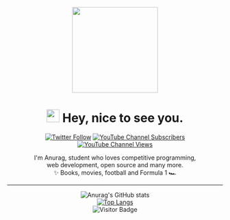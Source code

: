 <div align='center'>
  <img src="https://capsule-render.vercel.app/api?type=waving&height=200&text=Anurag%20Rajan&fontAlign=70&fontAlignY=40&color=gradient" height="200"/>
  <h1><img src="https://emojis.slackmojis.com/emojis/images/1531849430/4246/blob-sunglasses.gif?1531849430" width="30"/> Hey, nice to see you.</h1>
  <p></p>
  
 
  [![Twitter Follow](https://img.shields.io/twitter/follow/anuragrajanp?style=social)](https://twitter.com/intent/follow?screen_name=anuragrajanp)
  [![YouTube Channel Subscribers](https://img.shields.io/youtube/channel/subscribers/UCEfHjQGXRUXiFAWtHg6lP_w?style=social)](https://www.youtube.com/channel/UCEfHjQGXRUXiFAWtHg6lP_w?sub_confirmation=1)
  [![YouTube Channel Views](https://img.shields.io/youtube/channel/views/UCEfHjQGXRUXiFAWtHg6lP_w?style=social)](https://www.youtube.com/channel/UCEfHjQGXRUXiFAWtHg6lP_w?sub_confirmation=1)
  <!--![GitHub followers](https://img.shields.io/github/followers/anuragrajanp?style=social)-->
 
  
  <p>I'm Anurag, student who loves competitive programming, <br>web development, open source and many more.<br>
  ✨ Books, movies, football and Formula 1 🏎️
  </p>
  
---

  <!--### Technology Stack
  <div align='center'>
    <span><img src="https://img.shields.io/badge/HTML5-E34F26?style=flat-square&logo=HTML5&logoColor=white"/><span>
    <img src="https://img.shields.io/badge/CSS3-1572B6?style=flat-square&logo=CSS3&logoColor=white"/>
    <img src="https://img.shields.io/badge/Sass-CC6699?style=flat-square&logo=Sass&logoColor=white"/>
    <img src="https://img.shields.io/badge/JavaScript-F7DF1E?style=flat-square&logo=JavaScript&logoColor=white"/>
    <img src="https://img.shields.io/badge/react-61DAFB?style=flat-square&logo=react&logoColor=white"/>
    <p></p>
    <a href="https://stackoverflow.com/users/1823841/pala%d1%95%d0%bd"><img src="https://stackoverflow.com/users/flair/1823841.png" width="208" height="58" alt="profile for palaѕн at Stack Overflow, Q&amp;A for professional and enthusiast programmers" title="profile for palaѕн at Stack Overflow, Q&amp;A for professional and enthusiast programmers"></a>
  </div>-->

  ![Anurag's GitHub stats](https://github-readme-stats.vercel.app/api?username=anuragrajanp&theme=dar&include_all_commits=true&show_icons=true&title_colour="ffffff"&icon_colour=#ffffff&text_colour=#ffffff&count_private=true&show_icons=true)
  <br>
  [![Top Langs](https://github-readme-stats.vercel.app/api/top-langs/?username=anuragrajanp&layout=compact&theme=dark&title_colour=#ffffff&icon_colour=#ffffff&text_colour=#ffffff)](https://github.com/anuraghazra/github-readme-stats)
  <br>
  ![Visitor Badge](https://visitor-badge.laobi.icu/badge?page_id=anuragrajanp.anuragrajanp)
  <br>
</div>
<!--
**palashmon/palashmon** is a ✨ _special_ ✨ repository because its `README.md` (this file) appears on your GitHub profile.

Here are some ideas to get you started:

- 🔭 I’m currently working on ...
- 🌱 I’m currently learning ...
- 👯 I’m looking to collaborate on ...
- 🤔 I’m looking for help with ...
- 💬 Ask me about ...
- 📫 How to reach me: ...
- 😄 Pronouns: ...
- ⚡ Fun fact: ...
-->
